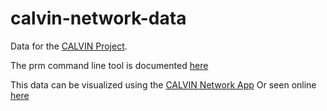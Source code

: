 # calvin-network-data

Data for the [CALVIN Project](http://calvin.ucdavis.edu/).

The prm command line tool is documented [here](https://github.com/ucd-cws/calvin-network-data/tree/master/export/nodejs)

This data can be visualized using the [CALVIN Network App](https://github.com/ucd-cws/calvin-network-app)
Or seen online [here](http://cwn.casil.ucdavis.edu)
